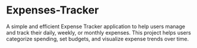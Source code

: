 # Expenses-Tracker
A simple and efficient Expense Tracker application to help users manage and track their daily, weekly, or monthly expenses. This project helps users categorize spending, set budgets, and visualize expense trends over time.
